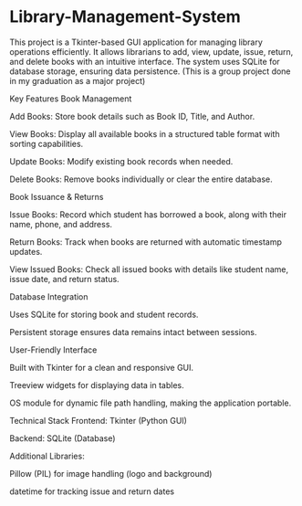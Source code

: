 # Library-Management-System
This project is a Tkinter-based GUI application for managing library operations efficiently. It allows librarians to add, view, update, issue, return, and delete books with an intuitive interface. The system uses SQLite for database storage, ensuring data persistence.
(This is a group project done in my graduation as a major project)

Key Features
Book Management

Add Books: Store book details such as Book ID, Title, and Author.

View Books: Display all available books in a structured table format with sorting capabilities.

Update Books: Modify existing book records when needed.

Delete Books: Remove books individually or clear the entire database.

Book Issuance & Returns

Issue Books: Record which student has borrowed a book, along with their name, phone, and address.

Return Books: Track when books are returned with automatic timestamp updates.

View Issued Books: Check all issued books with details like student name, issue date, and return status.

Database Integration

Uses SQLite for storing book and student records.

Persistent storage ensures data remains intact between sessions.

User-Friendly Interface

Built with Tkinter for a clean and responsive GUI.

Treeview widgets for displaying data in tables.

OS module for dynamic file path handling, making the application portable.

Technical Stack
Frontend: Tkinter (Python GUI)

Backend: SQLite (Database)

Additional Libraries:

Pillow (PIL) for image handling (logo and background)

datetime for tracking issue and return dates
